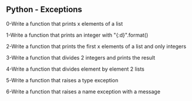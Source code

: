 ## Python - Exceptions  
  
0-Write a function that prints x elements of a list  
  
1-Write a function that prints an integer with "{:d}".format()  
  
2-Write a function that prints the first x elements of a list and only integers  
  
3-Write a function that divides 2 integers and prints the result  
  
4-Write a function that divides element by element 2 lists  
  
5-Write a function that raises a type exception  
  
6-Write a function that raises a name exception with a message   
